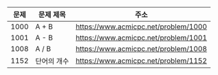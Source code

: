 | 문제 | 문제 제목   | 주소                                 |
| ---- | ----------- | ------------------------------------ |
| 1000 | A + B       | https://www.acmicpc.net/problem/1000 |
| 1001 | A - B       | https://www.acmicpc.net/problem/1001 |
| 1008 | A / B       | https://www.acmicpc.net/problem/1008 |
| 1152 | 단어의 개수 | https://www.acmicpc.net/problem/1152 |
